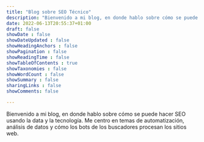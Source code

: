 ```yaml
---
title: "Blog sobre SEO Técnico"
description: "Bienvenido a mi blog, en donde hablo sobre cómo se puede hacer SEO usando la data y la tecnología"
date: 2022-06-13T20:55:37+01:00
draft: false
showDate : false
showDateUpdated : false
showHeadingAnchors : false
showPagination : false
showReadingTime : false
showTableOfContents : true
showTaxonomies : false 
showWordCount : false
showSummary : false
sharingLinks : false
showComments: false

---
```


Bienvenido a mi blog, en donde hablo sobre cómo se puede hacer SEO usando la data y la tecnología. Me centro en temas de automatización, análisis de datos y cómo los bots de los buscadores procesan los sitios web.
